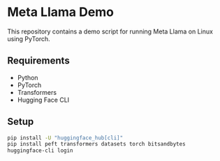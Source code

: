 # Meta Llama Demo

This repository contains a demo script for running Meta Llama on Linux using PyTorch.

## Requirements

- Python
- PyTorch
- Transformers
- Hugging Face CLI

## Setup

```sh
pip install -U "huggingface_hub[cli]"
pip install peft transformers datasets torch bitsandbytes
huggingface-cli login

